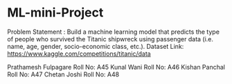 # ML-mini-Project

Problem Statement : Build a machine learning model that predicts the type of people who survived 
the Titanic shipwreck using passenger data
(i.e. name, age, gender, socio-economic class, etc.).
Dataset Link: https://www.kaggle.com/competitions/titanic/data


Prathamesh Fulpagare        Roll No:  A45
Kunal Wani                  Roll No:  A46
Kishan Panchal              Roll No:  A47
Chetan Joshi                Roll No:  A48
